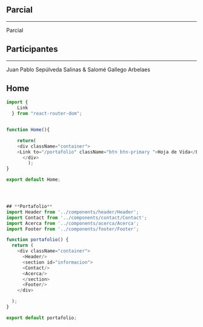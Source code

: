 

## **Parcial**
---
Parcial

## **Participantes**
---
Juan Pablo Sepúlveda Salinas & Salomé Gallego Arbelaes





## **Home**
```JavaScript
import {
    Link
  } from "react-router-dom";


function Home(){

	return(
	<div className="container">
    <Link to="/portafolio" className="btn btn-primary ">Hoja de Vida</Link>       
      </div>
		);
}

export default Home;




## **Portafolio**
import Header from '../components/header/Header';
import Contact from '../components/contact/Contact';
import Acerca from '../components/acerca/Acerca';
import Footer from '../components/footer/Footer';

function portafolio() {
  return (
    <div className="container">
      <Header/>
      <section id="informacion">
      <Contact/>
      <Acerca/>
      </section>
      <Footer/>
    </div>

  );
}

export default portafolio;